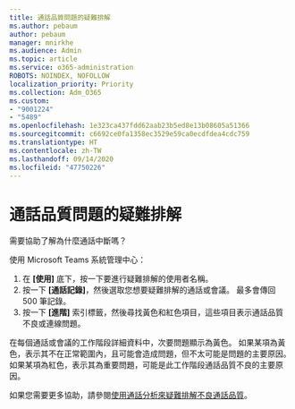 ```yaml
---
title: 通話品質問題的疑難排解
ms.author: pebaum
author: pebaum
manager: mnirkhe
ms.audience: Admin
ms.topic: article
ms.service: o365-administration
ROBOTS: NOINDEX, NOFOLLOW
localization_priority: Priority
ms.collection: Adm_O365
ms.custom:
- "9001224"
- "5489"
ms.openlocfilehash: 1e323ca437fdd62aab23b5ed8e13b08605a51366
ms.sourcegitcommit: c6692ce0fa1358ec3529e59ca0ecdfdea4cdc759
ms.translationtype: HT
ms.contentlocale: zh-TW
ms.lasthandoff: 09/14/2020
ms.locfileid: "47750226"
---
```

# <a name="troubleshoot-call-quality-problems"></a>通話品質問題的疑難排解

需要協助了解為什麼通話中斷嗎？

使用 Microsoft Teams 系統管理中心：

1. 在 **[使用]** 底下，按一下要進行疑難排解的使用者名稱。
2. 按一下 **[通話記錄]**，然後選取您想要疑難排解的通話或會議。 最多會傳回 500 筆記錄。
3. 按一下 **[進階]** 索引標籤，然後尋找黃色和紅色項目，這些項目表示通話品質不良或連線問題。

在每個通話或會議的工作階段詳細資料中，次要問題顯示為黃色。 如果某項為黃色，表示其不在正常範圍內，且可能會造成問題，但不太可能是問題的主要原因。 如果某項為紅色，表示其為重要問題，可能是此工作階段通話品質不良的主要原因。

如果您需要更多協助，請參閱[使用通話分析來疑難排解不良通話品質](https://docs.microsoft.com/microsoftteams/use-call-analytics-to-troubleshoot-poor-call-quality#troubleshoot-call-quality-problems-using-call-analytics)。
